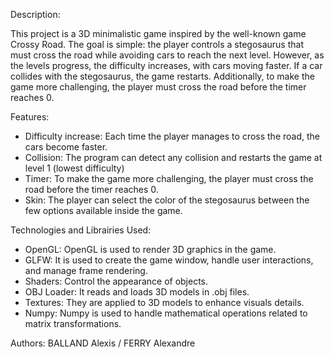 Description: 

This project is a 3D minimalistic game inspired by the well-known game Crossy Road. The goal is simple: the player controls a stegosaurus that must cross the road while avoiding cars to reach the next level. However, as the levels progress, the difficulty increases, with cars moving faster. If a car collides with the stegosaurus, the game restarts. Additionally, to make the game more challenging, the player must cross the road before the timer reaches 0.

Features:

- Difficulty increase: Each time the player manages to cross the road, the cars become faster.
- Collision: The program can detect any collision and restarts the game at level 1 (lowest difficulty)
- Timer: To make the game more challenging, the player must cross the road before the timer reaches 0.
- Skin: The player can select the color of the stegosaurus between the few options available inside the game. 


Technologies and Librairies Used:

- OpenGL: OpenGL is used to render 3D graphics in the game.
- GLFW: It is used to create the game window, handle user interactions\, and manage frame rendering.
- Shaders: Control the appearance of objects. 
- OBJ Loader: It reads and loads 3D models in .obj files.
- Textures: They are applied to 3D models to enhance visuals details.
- Numpy: Numpy is used to handle mathematical operations related to matrix transformations.

Authors: BALLAND Alexis / FERRY Alexandre


 
